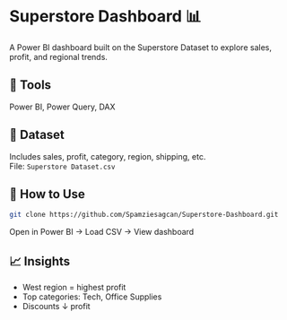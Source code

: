 # Superstore Dashboard 📊

A Power BI dashboard built on the Superstore Dataset to explore sales, profit, and regional trends.

## 🔧 Tools
Power BI, Power Query, DAX

## 📁 Dataset
Includes sales, profit, category, region, shipping, etc.  
File: `Superstore Dataset.csv`

## 🚀 How to Use
```bash
git clone https://github.com/Spamziesagcan/Superstore-Dashboard.git
```
Open in Power BI → Load CSV → View dashboard

## 📈 Insights
- West region = highest profit  
- Top categories: Tech, Office Supplies  
- Discounts ↓ profit
